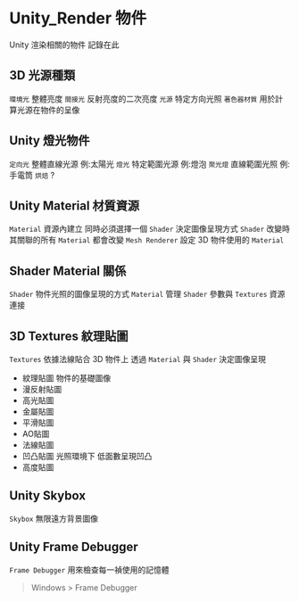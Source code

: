 # Unity_Render 物件

Unity 渲染相關的物件 記錄在此

## 3D 光源種類

`環境光` 整體亮度
`間接光` 反射亮度的二次亮度
`光源` 特定方向光照
`著色器材質` 用於計算光源在物件的呈像

## Unity 燈光物件

`定向光` 整體直線光源 例:太陽光
`燈光` 特定範圍光源 例:燈泡
`聚光燈` 直線範圍光照 例:手電筒
`烘焙` ?

## Unity Material 材質資源

`Material` 資源內建立 同時必須選擇一個 `Shader` 決定圖像呈現方式
`Shader` 改變時 其關聯的所有 `Material` 都會改變
`Mesh Renderer` 設定 3D 物件使用的 `Material`

## Shader Material 關係

`Shader` 物件光照的圖像呈現的方式
`Material` 管理 `Shader` 參數與 `Textures` 資源連接

## 3D Textures 紋理貼圖

`Textures` 依據法線貼合 3D 物件上 透過 `Material` 與 `Shader` 決定圖像呈現

- 紋理貼圖 物件的基礎圖像
- 漫反射貼圖
- 高光貼圖
- 金屬貼圖
- 平滑貼圖
- AO貼圖
- 法線貼圖
- 凹凸貼圖 光照環境下 低面數呈現凹凸
- 高度貼圖

## Unity Skybox

`Skybox` 無限遠方背景圖像

## Unity Frame Debugger

`Frame Debugger` 用來檢查每一禎使用的記憶體
> Windows > Frame Debugger